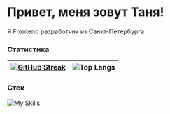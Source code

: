 # Привет, меня зовут Таня!
Я Frontend разработчик из Санкт-Петербурга


### Статистика
| [![GitHub Streak](http://github-readme-streak-stats.herokuapp.com?user=TGlubokaia&theme=buefy&hide_border=true&date_format=M%20j%5B%2C%20Y%5D&card_width=400)](https://git.io/streak-stats) | ![Top Langs](https://github-readme-stats.vercel.app/api/top-langs/?username=TGlubokaia&layout=compact&theme=buefy&hide_border=true ) |
| ------------- | ------------- |

### Стек
[![My Skills](https://skillicons.dev/icons?i=js,react,redux,ts,vite,gulp,webpack,mui,emotion,figma,html,css,scss)](https://skillicons.dev)
<!--
**TGlubokaia/TGlubokaia** is a ✨ _special_ ✨ repository because its `README.md` (this file) appears on your GitHub profile.

Here are some ideas to get you started:

- 🔭 I’m currently working on ...
- 🌱 I’m currently learning ...
- 👯 I’m looking to collaborate on ...
- 🤔 I’m looking for help with ...
- 💬 Ask me about ...
- 📫 How to reach me: ...
- 😄 Pronouns: ...
- ⚡ Fun fact: ...
-->
